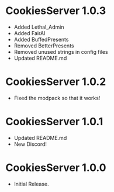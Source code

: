 # CookiesServer 1.0.3

- Added Lethal_Admin
- Added FairAI
- Added BuffedPresents
- Removed BetterPresents
- Removed unused strings in config files
- Updated README.md

# CookiesServer 1.0.2

- Fixed the modpack so that it works!

# CookiesServer 1.0.1

- Updated README.md
- New Discord!

# CookiesServer 1.0.0

- Initial Release.